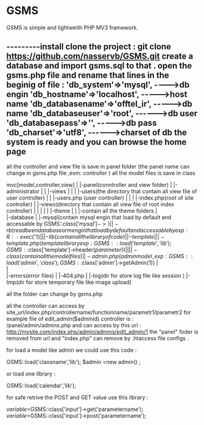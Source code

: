 GSMS
====

GSMS is simple and lightweith PHP MV3 framework.




---------install
clone the project : 
git clone https://github.com/nasservb/GSMS.git
create a database and import gsms.sql to that . 
open the 
gsms.php
file and rename that lines in the beginig of file  :
									'db_system'=>'mysql',   ---->db engin
									'db_hostname'=>'localhost',     ----->host name
									'db_databasename'=>'offtel_ir', ----->db name
									'db_databaseuser'=>'root',  ------>db user
									'db_databasepass'=>'',    ----->db pass
									'db_charset'=>'utf8',   ------>charset of db
the system is ready and you can browse the home page
-------------------------
all the controller and view file is save in panel folder (the panel name can change in gsms.php file ,exm: controller )
all the model files is save in class 

mvc[model,controller,view]
 |
 |-panel(conntroller and view folder)
 |  |-administrator
 |  |   |-views
 |  |   |   |-users(the directory that contain all view file of user controller)
 |  |   |-users.php (user controller)
 |  |
 |  |-index.php(root of site controller)
 |  |-views(directory that contain all view file of root index controller)
 |  |
 |  |
 |  |-theme
 |  | |-contain all the theme folders
 |  
 |-database
 |  |-mysql(contain mysql engin that load by default and accessable by GSMS::$class['mysql']->)
 |  |-rb(readbeen data base orm engin that load by default and accessable by exp:  R::exec('') )
 |
 |
 |-lib(contain all the library of code)
 |  |-template
 |  | |-template.php(template library exp: GSMS::load('template','lib'); GSMS::$class['template']->header($parameter))
 |
 |
 |
 |-class(contain all the model files)
 |  |-admin.php( admin model , exp : GSMS::load('admin','class'); GSMS::$class['admin']->getAdmin(1)) 
 |  
 |  
 |-errors(error files)
 |  |-404.php
 |
 |-log(dir for store log file like session )
 |-tmp(dir for store temporary file like image upload)
 
 
all the folder can change by gsms.php 

all the controller can access by 
site_url/index.php/controllername/functionname/parametr1/parametr2
for example
file of edit_admin($adminid) controller is : 
/panel/admin/admins.php
and can access by this url :  
http://mysite.com/index.php/admin/admins/edit_admin/1
the "panel" foder is removed from url and "index.php" can remove by .htaccess file configs . 

for load a model like admin we could use this code : 

GSMS::load('classname','lib');
$admin =new admin() ; 


or load one library : 

GSMS::load('calendar','lib');

for safe retrive the POST and GET value use this library : 

$variable=$GSMS::class['input']->get('parametername');
$variable=$GSMS::class['input']->post('parametername');
